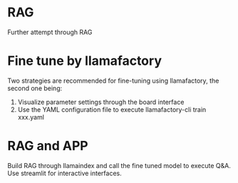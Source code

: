 # RAG
Further attempt through RAG

# Fine tune by llamafactory
Two strategies are recommended for fine-tuning using llamafactory, the second one being:
1. Visualize parameter settings through the board interface
2. Use the YAML configuration file to execute llamafactory-cli train xxx.yaml

# RAG and APP
Build RAG through llamaindex and call the fine tuned model to execute Q&A.
Use streamlit for interactive interfaces.
